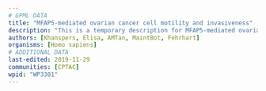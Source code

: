```yaml
---
# GPML DATA
title: "MFAP5-mediated ovarian cancer cell motility and invasiveness"
description: "This is a temporary description for MFAP5-mediated ovarian cancer cell motility and invasiveness"
authors: [Khanspers, Elisa, AMTan, MaintBot, Fehrhart]
organisms: [Homo sapiens]
# ADDITIONAL DATA
last-edited: 2019-11-29
communities: [CPTAC]
wpid: "WP3301"
---
```

